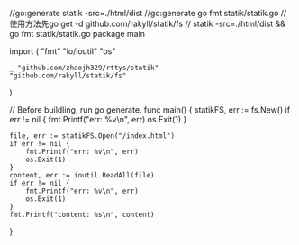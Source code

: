 //go:generate statik -src=./html/dist
//go:generate go fmt statik/statik.go
// 使用方法先go get -d github.com/rakyll/statik/fs
// statik -src=./html/dist && go fmt statik/statik.go
package main

import (
    "fmt"
    "io/ioutil"
    "os"

    _ "github.com/zhaojh329/rttys/statik"
    "github.com/rakyll/statik/fs"
)

// Before buildling, run go generate.
func main() {
    statikFS, err := fs.New()
    if err != nil {
        fmt.Printf("err: %v\n", err)
        os.Exit(1)
    }   

    file, err := statikFS.Open("/index.html")
    if err != nil {
        fmt.Printf("err: %v\n", err)
        os.Exit(1)
    }   
    content, err := ioutil.ReadAll(file)
    if err != nil { 
        fmt.Printf("err: %v\n", err)
        os.Exit(1)
    }   
    fmt.Printf("content: %s\n", content)
}